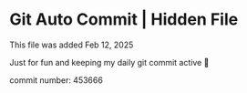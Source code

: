 # Git Auto Commit | Hidden File

This file was added Feb 12, 2025

Just for fun and keeping my daily git commit active 🤪

commit number: 453666
